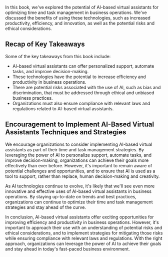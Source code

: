 
In this book, we've explored the potential of AI-based virtual assistants for optimizing time and task management in business operations. We've discussed the benefits of using these technologies, such as increased productivity, efficiency, and innovation, as well as the potential risks and ethical considerations.

Recap of Key Takeaways
----------------------

Some of the key takeaways from this book include:

* AI-based virtual assistants can offer personalized support, automate tasks, and improve decision-making.
* These technologies have the potential to increase efficiency and productivity in business operations.
* There are potential risks associated with the use of AI, such as bias and discrimination, that must be addressed through ethical and unbiased business practices.
* Organizations must also ensure compliance with relevant laws and regulations related to AI-based virtual assistants.

Encouragement to Implement AI-Based Virtual Assistants Techniques and Strategies
--------------------------------------------------------------------------------

We encourage organizations to consider implementing AI-based virtual assistants as part of their time and task management strategies. By leveraging the power of AI to personalize support, automate tasks, and improve decision-making, organizations can achieve their goals more effectively than ever before. However, it's important to remain aware of potential challenges and opportunities, and to ensure that AI is used as a tool to support, rather than replace, human decision-making and creativity.

As AI technologies continue to evolve, it's likely that we'll see even more innovative and effective uses of AI-based virtual assistants in business operations. By staying up-to-date on trends and best practices, organizations can continue to optimize their time and task management strategies and stay ahead of the curve.

In conclusion, AI-based virtual assistants offer exciting opportunities for improving efficiency and productivity in business operations. However, it's important to approach their use with an understanding of potential risks and ethical considerations, and to implement strategies for mitigating those risks while ensuring compliance with relevant laws and regulations. With the right approach, organizations can leverage the power of AI to achieve their goals and stay ahead in today's fast-paced business environment.